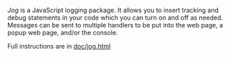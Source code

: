 *Jog* is a JavaScript logging package. It allows you to insert tracking and debug
statements in your code which you can turn on and off as needed. Messages can
be sent to multiple handlers to be put into the web page, a popup web page,
and/or the console.

Full instructions are in <a href="doc/jog.html">doc/jog.html</a>